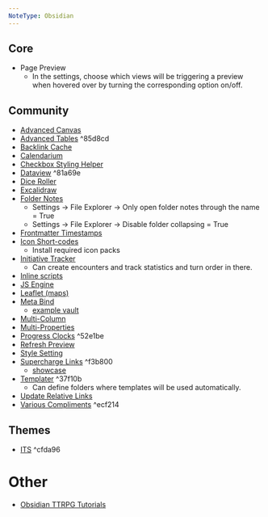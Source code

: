 ```yaml
---
NoteType: Obsidian
---
```

## Core
- Page Preview
	- In the settings, choose which views will be triggering a preview when hovered over by turning the corresponding option on/off.

## Community
- [Advanced Canvas](https://github.com/Developer-Mike/obsidian-advanced-canvas)
- [Advanced Tables](https://github.com/tgrosinger/advanced-tables-obsidian) ^85d8cd
- [Backlink Cache](https://github.com/mnaoumov/obsidian-backlink-cache)
- [Calendarium](https://github.com/javalent/calendarium)
- [Checkbox Styling Helper](https://github.com/jaewonE/checkbox-styling-helper)
- [Dataview](https://blacksmithgu.github.io/obsidian-dataview/) ^81a69e
- [Dice Roller](https://github.com/javalent/dice-roller)
- [Excalidraw](https://github.com/zsviczian/obsidian-excalidraw-plugin)
- [Folder Notes](https://github.com/LostPaul/obsidian-folder-notes)
	- Settings -> File Explorer -> Only open folder notes through the name = True
	- Settings -> File Explorer -> Disable folder collapsing = True
- [Frontmatter Timestamps](https://github.com/lighthousedino/obsidian-front-matter-timestamps)
- [Icon Short-codes](https://github.com/aidenlx/obsidian-icon-shortcodes)
	- Install required icon packs
- [Initiative Tracker](https://github.com/javalent/initiative-tracker)
	- Can create encounters and track statistics and turn order in there.
- [Inline scripts](https://github.com/jon-heard/obsidian-inline-scripts)
- [JS Engine](https://github.com/mProjectsCode/obsidian-js-engine-plugin)
- [Leaflet (maps)](https://github.com/javalent/obsidian-leaflet)
- [Meta Bind](https://github.com/mProjectsCode/obsidian-meta-bind-plugin?tab=readme-ov-file)
	- [example vault](https://github.com/mProjectsCode/obsidian-meta-bind-plugin/tree/master/exampleVault)
- [Multi-Column](https://github.com/ckRobinson/multi-column-markdown)
- [Multi-Properties](https://github.com/technohiker/obsidian-multi-properties)
- [Progress Clocks](https://github.com/tokenshift/obsidian-progress-clocks) ^52e1be
- [Refresh Preview](https://github.com/mnaoumov/obsidian-refresh-preview)
- [Style Setting](https://github.com/mgmeyers/obsidian-style-settings)
- [Supercharge Links](https://github.com/mdelobelle/obsidian_supercharged_links) ^f3b800
	- [showcase](https://forum.obsidian.md/t/supercharged-links-showcase/18219)
- [Templater](https://github.com/SilentVoid13/Templater) ^37f10b
	- Can define folders where templates will be used automatically.
- [Update Relative Links](https://github.com/val3344/obsidian-update-relative-links)
- [Various Compliments](https://tadashi-aikawa.github.io/docs-obsidian-various-complements-plugin/) ^ecf214

## Themes
- [ITS](https://publish.obsidian.md/slrvb-docs/ITS+Theme/ITS+Theme) ^cfda96

# Other
- [Obsidian TTRPG Tutorials](https://obsidianttrpgtutorials.com/Obsidian+TTRPG+Tutorials/Obsidian+TTRPG+Tutorials)

